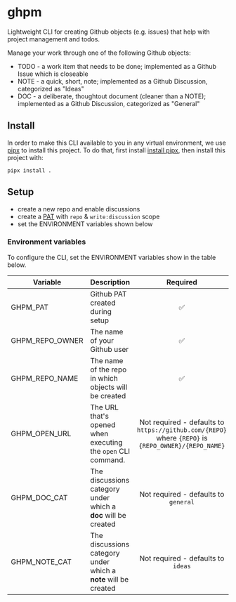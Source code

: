 # ghpm
Lightweight CLI for creating Github objects (e.g. issues) that help with project management and todos.

Manage your work through one of the following Github objects:

* TODO - a work item that needs to be done; implemented as a Github Issue which is closeable
* NOTE - a quick, short, note; implemented as a Github Discussion, categorized as "Ideas"
* DOC  - a deliberate, thoughtout document (cleaner than a NOTE); implemented as a Github Discussion, categorized as "General"

## Install

In order to make this CLI available to you in any virtual environment, we use [pipx](https://github.com/pypa/pipx) to install this project. To do that, first install [install pipx](https://github.com/pypa/pipx#install-pipx), then install this project with:

```
pipx install .
```

## Setup

* create a new repo and enable discussions
* create a [PAT](https://docs.github.com/en/authentication/keeping-your-account-and-data-secure/creating-a-personal-access-token) with `repo` & `write:discussion` scope
* set the ENVIRONMENT variables shown below

### Environment variables

To configure the CLI, set the ENVIRONMENT variables show in the table below.

| Variable | Description | Required | Example |
| -------- | ----------- | :-----: | -------- |
| GHPM_PAT | Github PAT created during setup | :white_check_mark: | ghp_SLFDJSzKLjf |
| GHPM_REPO_OWNER | The name of your Github user | :white_check_mark: | GithubUser |
| GHPM_REPO_NAME | The name of the repo in which objects will be created | :white_check_mark: | work_todo |
| GHPM_OPEN_URL | The URL that's opened when executing the `open` CLI command. | Not required - defaults to `https://github.com/{REPO}` where `{REPO}` is `{REPO_OWNER}/{REPO_NAME}` | |
| GHPM_DOC_CAT | The discussions category under which a **doc** will be created | Not required - defaults to `general` | |
| GHPM_NOTE_CAT | The discussions category under which a **note** will be created | Not required - defaults to `ideas` | |
